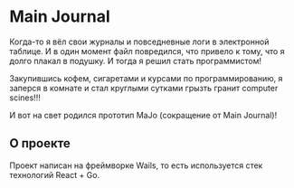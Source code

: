 # Main Journal

Когда-то я вёл свои журналы и повседневные логи в электронной таблице. И в один момент файл повредился, что привело к тому, что я долго плакал в подушку.
И тогда я решил стать программистом!

Закупившись кофем, сигаретами и курсами по программированию, я заперся в комнате и стал круглыми сутками грызть гранит computer scines!!!

И вот на свет родился прототип MaJo (сокращение от Main Journal)!

## О проекте

Проект написан на фреймворке Wails, то есть используется стек технологий React + Go.



